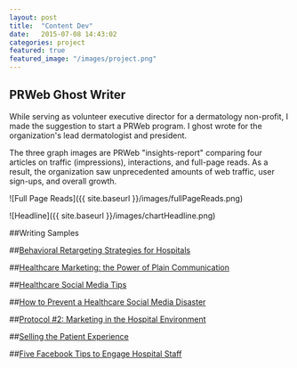 ```yaml
---
layout: post
title:  "Content Dev"
date:   2015-07-08 14:43:02
categories: project
featured: true
featured_image: "/images/project.png"
---
```


## PRWeb Ghost Writer

While serving as volunteer executive director for a dermatology non-profit, I made the suggestion to start a PRWeb program. I ghost wrote for the organization's lead dermatologist and president. 

The three graph images are PRWeb "insights-report" comparing four articles on traffic (impressions), interactions, and full-page reads.  As a result, the organization saw unprecedented amounts of web traffic, user sign-ups, and overall growth.


![Full Page Reads]({{ site.baseurl }}/images/fullPageReads.png)


![Headline]({{ site.baseurl }}/images/chartHeadline.png)
 
##Writing Samples 

##[Behavioral Retargeting Strategies for Hospitals](/blogs/BehavioralRetargeting.pdf)

##[Healthcare Marketing: the Power of Plain Communication](/blogs/HealthcareMarketing.pdf)

##[Healthcare Social Media Tips](/blogs/HealthcareSocialMedia.pdf)

##[How to Prevent a Healthcare Social Media Disaster](/blogs/HealthcareSocialMediaDisaster.pdf)

##[Protocol #2: Marketing in the Hospital Environment](/blogs/Protocol.pdf)

##[Selling the Patient Experience](/blogs/PatientExperience.pdf)
  
##[Five Facebook Tips to Engage Hospital Staff](/blogs/FacebookTips.pdf)  
